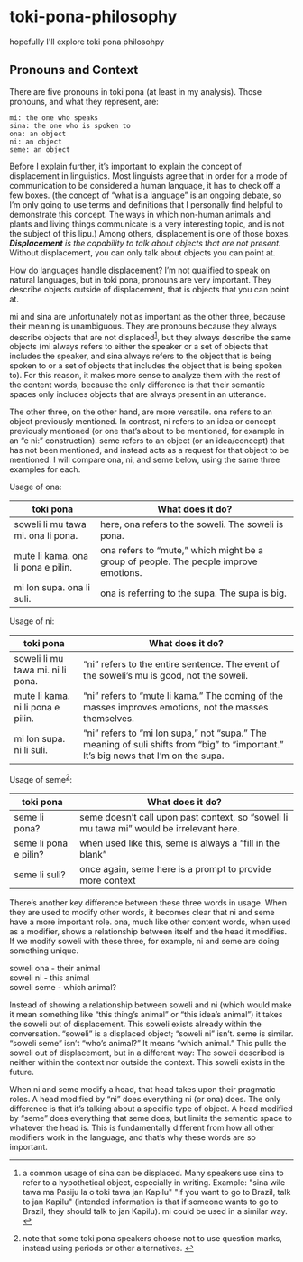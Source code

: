 # toki-pona-philosophy
hopefully I'll explore toki pona philosohpy
<!DOCTYPE html>
<html>

<head>
  <meta charset="utf-8">
  <meta name="viewport" content="width=device-width, initial-scale=1.0">
  <title>Welcome file</title>
  <link rel="stylesheet" href="https://stackedit.io/style.css" />
</head>

<body class="stackedit">
  <div class="stackedit__html"><h2 id="pronouns-and-context">Pronouns and Context</h2>
<p>There are five pronouns in toki pona (at least in my analysis). Those pronouns, and what they represent, are:</p>
<pre><code>mi: the one who speaks
sina: the one who is spoken to
ona: an object
ni: an object
seme: an object
</code></pre>
<p>Before I explain further, it’s important to explain the concept of displacement in linguistics. Most linguists agree that in order for a mode of communication to be considered a human language, it has to check off a few boxes. (the concept of “what is a language” is an ongoing debate, so I’m only going to use terms and definitions that I personally find helpful to demonstrate this concept. The ways in which non-human animals and plants and living things communicate is a very interesting topic, and is not the subject of this lipu.) Among others, displacement is one of those boxes. <em><strong>Displacement</strong> is the capability to talk about objects that are not present.</em> Without displacement, you can only talk about objects you can point at.</p>
<p>How do languages handle displacement? I’m not qualified to speak on natural languages, but in toki pona, pronouns are very important. They describe objects outside of displacement, that is objects that you can point at.</p>
<p>mi and sina are unfortunately not as important as the other three, because their meaning is unambiguous. They are pronouns because they always describe objects that are not displaced<sup class="footnote-ref"><a href="#fn1" id="fnref1">1</a></sup>, but they always describe the same objects (mi always refers to either the speaker or a set of objects that includes the speaker, and sina always refers to the object that is being spoken to or a set of objects that includes the object that is being spoken to). For this reason, it makes more sense to analyze them with the rest of the content words, because the only difference is that their semantic spaces only includes objects that are always present in an utterance.</p>
<p>The other three, on the other hand, are more versatile. ona refers to an object previously mentioned. In contrast, ni refers to an idea or concept previously mentioned (or one that’s about to be mentioned, for example in an “e ni:” construction). seme refers to an object (or an idea/concept) that has not been mentioned, and instead acts as a request for that object to be mentioned. I will compare ona, ni, and seme below, using the same three examples for each.</p>
<p>Usage of ona:</p>

<table>
<thead>
<tr>
<th>toki pona</th>
<th>What does it do?</th>
</tr>
</thead>
<tbody>
<tr>
<td>soweli li mu tawa mi. ona li pona.</td>
<td>here, ona refers to the soweli. The soweli is pona.</td>
</tr>
<tr>
<td>mute li kama. ona li pona e pilin.</td>
<td>ona refers to “mute,” which might be a group of people. The people improve emotions.</td>
</tr>
<tr>
<td>mi lon supa. ona li suli.</td>
<td>ona is referring to the supa. The supa is big.</td>
</tr>
</tbody>
</table><p>Usage of ni:</p>

<table>
<thead>
<tr>
<th>toki pona</th>
<th>What does it do?</th>
</tr>
</thead>
<tbody>
<tr>
<td>soweli li mu tawa mi. ni li pona.</td>
<td>“ni” refers to the entire sentence. The event of the soweli’s mu is good, not the soweli.</td>
</tr>
<tr>
<td>mute li kama. ni li pona e pilin.</td>
<td>“ni” refers to “mute li kama.” The coming of the masses improves emotions, not the masses themselves.</td>
</tr>
<tr>
<td>mi lon supa. ni li suli.</td>
<td>“ni” refers to “mi lon supa,” not “supa.” The meaning of suli shifts from “big” to “important.” It’s big news that I’m on the supa.</td>
</tr>
</tbody>
</table><p>Usage of seme<sup class="footnote-ref"><a href="#fn2" id="fnref2">2</a></sup>:</p>

<table>
<thead>
<tr>
<th>toki pona</th>
<th>What does it do?</th>
</tr>
</thead>
<tbody>
<tr>
<td>seme li pona?</td>
<td>seme doesn’t call upon past context, so “soweli li mu tawa mi” would be irrelevant here.</td>
</tr>
<tr>
<td>seme li pona e pilin?</td>
<td>when used like this, seme is always a “fill in the blank”</td>
</tr>
<tr>
<td>seme li suli?</td>
<td>once again, seme here is a prompt to provide more context</td>
</tr>
</tbody>
</table><p>There’s another key difference between these three words in usage. When they are used to modify other words, it becomes clear that ni and seme have a more important role. ona, much like other content words, when used as a modifier, shows a relationship between itself and the head it modifies. If we modify soweli with these three, for example, ni and seme are doing something unique.</p>
<p>soweli ona - their animal<br>
soweli ni - this animal<br>
soweli seme - which animal?</p>
<p>Instead of showing a relationship between soweli and ni (which would make it mean something like “this thing’s animal” or “this idea’s animal”) it takes the soweli out of displacement. This soweli exists already within the conversation. “soweli” is a displaced object; “soweli ni” isn’t. seme is similar. “soweli seme” isn’t “who’s animal?” It means “which animal.” This pulls the soweli out of displacement, but in a different way: The soweli described is neither within the context nor outside the context. This soweli exists in the future.</p>
<p>When ni and seme modify a head, that head takes upon their pragmatic roles. A head modified by “ni” does everything ni (or ona) does. The only difference is that it’s talking about a specific type of object. A head modified by “seme” does everything that seme does, but limits the semantic space to whatever the head is. This is fundamentally different from how all other modifiers work in the language, and that’s why these words are so important.</p>
<hr class="footnotes-sep">
<section class="footnotes">
<ol class="footnotes-list">
<li id="fn1" class="footnote-item"><p>a common usage of sina can be displaced. Many speakers use sina to refer to a hypothetical object, especially in writing. Example: "sina wile tawa ma Pasiju la o toki tawa jan Kapilu" "if you want to go to Brazil, talk to jan Kapilu" (intended information is that if someone wants to go to Brazil, they should talk to jan Kapilu). mi could be used in a similar way. <a href="#fnref1" class="footnote-backref">↩︎</a></p>
</li>
<li id="fn2" class="footnote-item"><p>note that some toki pona speakers choose not to use question marks, instead using periods or other alternatives. <a href="#fnref2" class="footnote-backref">↩︎</a></p>
</li>
</ol>
</section>
</div>
</body>

</html>
